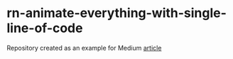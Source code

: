 # rn-animate-everything-with-single-line-of-code

Repository created as an example for Medium [article](https://medium.com/@andriidrozdov/animate-everything-in-reactnative-with-single-line-of-code-4c6b73ea6de9)
